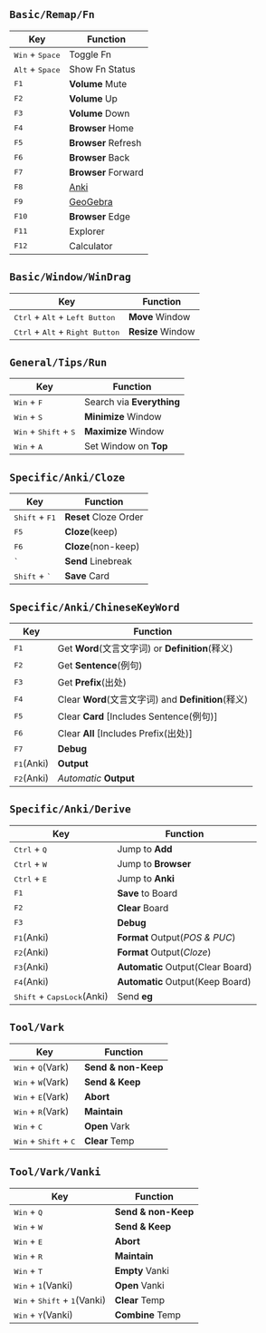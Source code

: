 ## `Basic/Remap/Fn`

| Key                               | Function        | 
|-----------------------------------|-----------------|
| <kbd>Win</kbd> + <kbd>Space</kbd> | Toggle Fn       | 
| <kbd>Alt</kbd> + <kbd>Space</kbd> | Show Fn Status  |
| <kbd>F1</kbd>                     | **Volume** Mute     | 
| <kbd>F2</kbd>                     | **Volume** Up       | 
| <kbd>F3</kbd>                     | **Volume** Down     | 
| <kbd>F4</kbd>                     | **Browser** Home    | 
| <kbd>F5</kbd>                     | **Browser** Refresh | 
| <kbd>F6</kbd>                     | **Browser** Back    | 
| <kbd>F7</kbd>                     | **Browser** Forward |
| <kbd>F8</kbd>                     | <u>Anki</u>     |
| <kbd>F9</kbd>                     | <u>GeoGebra</u> |
| <kbd>F10</kbd>                    | **Browser** Edge    |
| <kbd>F11</kbd>                    | Explorer        |
| <kbd>F12</kbd>                    | Calculator      |

## `Basic/Window/WinDrag`

| Key                                                        | Function      |
|------------------------------------------------------------|---------------|
| <kbd>Ctrl</kbd> + <kbd>Alt</kbd> + <kbd>Left Button</kbd>  | **Move** Window   |
| <kbd>Ctrl</kbd> + <kbd>Alt</kbd> + <kbd>Right Button</kbd> | **Resize** Window |

## `General/Tips/Run`

| Key                                              | Function                  |
| ---                                              | ---                       |
| <kbd>Win</kbd> + <kbd>F</kbd>                    | Search via **Everything**     |
| <kbd>Win</kbd> + <kbd>S</kbd>                    | **Minimize** Window           |
| <kbd>Win</kbd> + <kbd>Shift</kbd> + <kbd>S</kbd> | **Maximize** Window           |
| <kbd>Win</kbd> + <kbd>A</kbd>                    | Set Window on **Top**         |

## `Specific/Anki/Cloze`

| Key                              | Function          |
| ---                              | ---               |
| <kbd>Shift</kbd> + <kbd>F1</kbd> | **Reset** Cloze Order |
| <kbd>F5</kbd>                    | **Cloze**(keep)       |
| <kbd>F6</kbd>                    | **Cloze**(non-keep)   |
| <kbd>\`</kbd>                    | **Send** Linebreak    |
| <kbd>Shift</kbd> + <kbd>\`</kbd> | **Save** Card         |

## `Specific/Anki/ChineseKeyWord`

| Key                 | Function                                    |
| ---                 | ---                                         |
| <kbd>F1</kbd>       | Get **Word**(文言文字词) or **Definition**(释义)    |
| <kbd>F2</kbd>       | Get **Sentence**(例句)                          |
| <kbd>F3</kbd>       | Get **Prefix**(出处)                            |
| <kbd>F4</kbd>       | Clear **Word**(文言文字词) and **Definition**(释义) |
| <kbd>F5</kbd>       | Clear **Card** [Includes Sentence(例句)]        |
| <kbd>F6</kbd>       | Clear **All** [Includes Prefix(出处)]           |
| <kbd>F7</kbd>       | **Debug**                                       |
| <kbd>F1</kbd>(Anki) | **Output**                                      |
| <kbd>F2</kbd>(Anki) | *Automatic* **Output**                            |

## `Specific/Anki/Derive`

| Key                                          | Function                      |
| ---                                          | ---                           |
| <kbd>Ctrl</kbd> + <kbd>Q</kbd>               | Jump to **Add**                   |
| <kbd>Ctrl</kbd> + <kbd>W</kbd>               | Jump to **Browser**               |
| <kbd>Ctrl</kbd> + <kbd>E</kbd>               | Jump to **Anki**                  |
| <kbd>F1</kbd>                                | **Save** to Board                 |
| <kbd>F2</kbd>                                | **Clear** Board                   |
| <kbd>F3</kbd>                                | **Debug**                         |
| <kbd>F1</kbd>(Anki)                          | **Format** Output(*POS & PUC*)      |
| <kbd>F2</kbd>(Anki)                          | **Format** Output(*Cloze*)          |
| <kbd>F3</kbd>(Anki)                          | **Automatic** Output(Clear Board) |
| <kbd>F4</kbd>(Anki)                          | **Automatic** Output(Keep Board)  |
| <kbd>Shift</kbd> + <kbd>CapsLock</kbd>(Anki) | Send **eg**                       |

## `Tool/Vark`

| Key                                              | Function               |
| ---                                              | ---                    |
| <kbd>Win</kbd> + <kbd>Q</kbd>(Vark)              | **Send & non-Keep** |
| <kbd>Win</kbd> + <kbd>W</kbd>(Vark)              | **Send & Keep**     |
| <kbd>Win</kbd> + <kbd>E</kbd>(Vark)              | **Abort**                  |
| <kbd>Win</kbd> + <kbd>R</kbd>(Vark)              | **Maintain**               |
| <kbd>Win</kbd> + <kbd>C</kbd>                    | **Open** Vark              |
| <kbd>Win</kbd> + <kbd>Shift</kbd> + <kbd>C</kbd> | **Clear** Temp             |

## `Tool/Vark/Vanki`

| Key                                                     | Function        |
| ---                                                     | ---             |
| <kbd>Win</kbd> + <kbd>Q</kbd>                           | **Send & non-Keep** |
| <kbd>Win</kbd> + <kbd>W</kbd>                           | **Send & Keep**     |
| <kbd>Win</kbd> + <kbd>E</kbd>                           | **Abort**           |
| <kbd>Win</kbd> + <kbd>R</kbd>                           | **Maintain**        |
| <kbd>Win</kbd> + <kbd>T</kbd>                           | **Empty** Vanki     |
| <kbd>Win</kbd> + <kbd>1</kbd>(Vanki)                    | **Open** Vanki      |
| <kbd>Win</kbd> + <kbd>Shift</kbd> + <kbd>1</kbd>(Vanki) | **Clear** Temp      |
| <kbd>Win</kbd> + <kbd>Y</kbd>(Vanki)                    | **Combine** Temp    |
